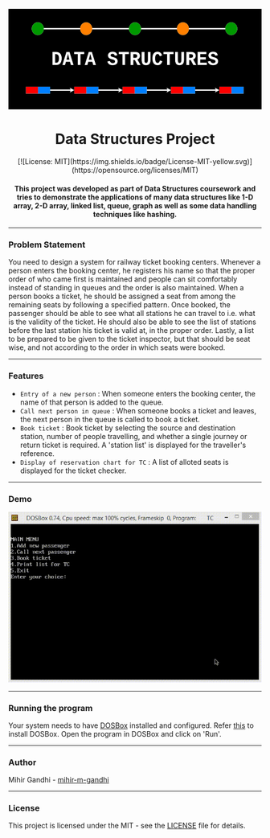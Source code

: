 <p align="center">
  <a href="" rel="noopener">
 <img height=200px src="./ds.png" alt="Data Structures"></a>
</p>

<h1 align="center">Data Structures Project</h1>

<div align="center">
[![License: MIT](https://img.shields.io/badge/License-MIT-yellow.svg)](https://opensource.org/licenses/MIT)

<h4>This project was developed as part of Data Structures coursework and tries to demonstrate the applications of many data structures like 1-D array, 2-D array, linked list, queue, graph as well as some data handling techniques like hashing.</h4>

</div>

-----------------------------------------
### Problem Statement

You need to design a system for railway ticket booking centers. Whenever a person enters the booking center, he registers his name so that the proper order of who came first is maintained and people can sit comfortably instead of standing in queues and the order is also maintained. When a person books a ticket, he should be assigned a seat from among the remaining seats by following a specified pattern. Once booked, the passenger should be able to see what all stations he can travel to i.e. what is the validity of the ticket. He should also be able to see the list of stations before the last station his ticket is valid at, in the proper order. Lastly, a list to be prepared to be given to the ticket inspector, but that should be seat wise, and not according to the order in which seats were booked.

------------------------------------------
### Features
 
- `Entry of a new person` : When someone enters the booking center, the name of that person is added to the queue.
- `Call next person in queue` : When someone books a ticket and leaves, the next person in the queue is called to book a ticket.
- `Book ticket` : Book ticket by selecting the source and destination station, number of people travelling, and whether a single journey or return ticket is required. A 'station list' is displayed for the traveller's reference.
- `Display of reservation chart for TC` : A list of alloted seats is displayed for the ticket checker.

------------------------------------------
### Demo
<p align="center">
    <img src="./Demo.gif">
</p>

------------------------------------------
### Running the program
Your system needs to have [DOSBox](https://www.dosbox.com/) installed and configured. Refer [this](http://comptech-blogger.blogspot.com/2012/12/how-to-run-turbo-c-in-windows-7-using.html) to install DOSBox. Open the program in DOSBox and click on 'Run'.

------------------------------------------
### Author
Mihir Gandhi - [mihir-m-gandhi](https://github.com/mihir-m-gandhi)

------------------------------------------
### License
This project is licensed under the MIT - see the [LICENSE](./LICENSE) file for details.
